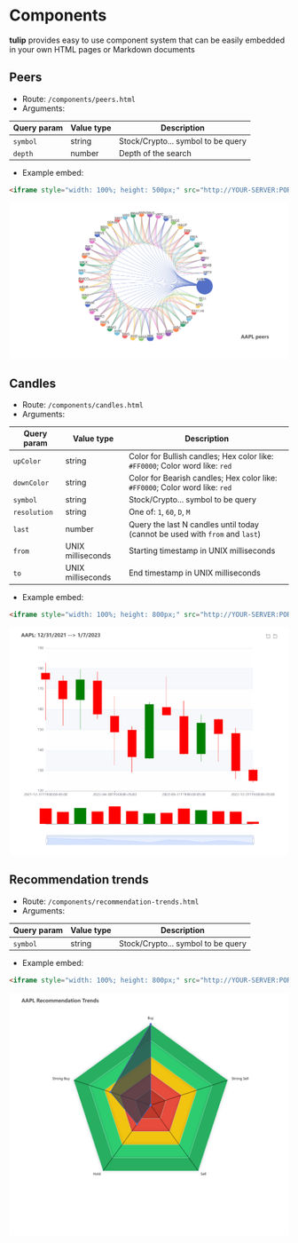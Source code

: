 # Components

**tulip** provides easy to use component system that can be easily embedded in your own HTML pages or Markdown documents

## Peers

- Route: `/components/peers.html`
- Arguments:

| Query param | Value type | Description                        |
| ----------- | ---------- | ---------------------------------- |
| `symbol`    | string     | Stock/Crypto... symbol to be query |
| `depth`     | number     | Depth of the search                |

- Example embed:

```html
<iframe style="width: 100%; height: 500px;" src="http://YOUR-SERVER:PORT/components/peers.html?symbol=AAPL&depth=500"/>
```

<p align="center">
    <img alt="peers" src="assets/image-20230107193602052.png"/>
</p>



## Candles

- Route: `/components/candles.html`
- Arguments:

| Query param  | Value type        | Description                                                  |
| ------------ | ----------------- | ------------------------------------------------------------ |
| `upColor`    | string            | Color for Bullish candles; Hex color like: `#FF0000`; Color word like: `red` |
| `downColor`  | string            | Color for Bearish candles; Hex color like: `#FF0000`; Color word like: `red` |
| `symbol`     | string            | Stock/Crypto... symbol to be query                           |
| `resolution` | string            | One of: `1`, `60`, `D`, `M`                                  |
| `last`       | number            | Query the last N candles until today (cannot be used with `from` and `last`) |
| `from`       | UNIX milliseconds | Starting timestamp in UNIX milliseconds                      |
| `to`         | UNIX milliseconds | End timestamp in UNIX milliseconds                           |

- Example embed:

```html
<iframe style="width: 100%; height: 800px;" src="http://YOUR-SERVER:PORT/components/candles.html?symbol=AAPL&resolution=M&last=12"/>
```

<p align="center">
    <img alt="peers" src="assets/image-20230107210247207.png"/>
</p>

## Recommendation trends

- Route: `/components/recommendation-trends.html`
- Arguments:

| Query param | Value type | Description                        |
| ----------- | ---------- | ---------------------------------- |
| `symbol`    | string     | Stock/Crypto... symbol to be query |

- Example embed:

```html
<iframe style="width: 100%; height: 800px;" src="http://YOUR-SERVER:PORT/components/recommendation-trends.html?symbol=AAPL"/>
```

<p align="center">
    <img alt="recommendationTrends" src="assets/image-20230109133611842.png"/>
</p>
